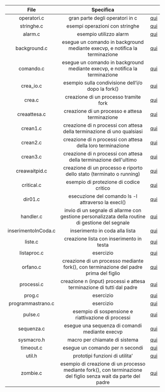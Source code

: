 File | Specifica | |
------------ | ------------ | ------------ |
|<div align="center"> operatori.c </div> |  <div align="center"> gran parte degli operatori in c</div> | [qui](https://github.com/fabioguasta/learning-c/blob/master/operatori.c)
|<div align="center"> stringhe.c </div> |  <div align="center"> esempi operazioni con stringhe </div> | [qui](https://github.com/fabioguasta/learning-c/blob/master/stringhe.c)
|<div align="center"> alarm.c </div> | <div align="center"> esempio utilizzo alarm </div> | [qui](https://github.com/fabioguasta/learning-c/blob/master/alarm.c)
|<div align="center"> background.c </div> | <div align="center"> esegue un comando in background mediante execvp, e notifica la terminazione </div> | [qui](https://github.com/fabioguasta/learning-c/blob/master/background.c)
|<div align="center"> comando.c </div>| <div align="center"> esegue un comando in background mediante execvp, e notifica la terminazione </div> | [qui](https://github.com/fabioguasta/learning-c/blob/master/comando.c)
|<div align="center"> crea_io.c </div> |<div align="center"> esempio sulla condivisione dell’i/o dopo la fork() </div> | [qui](https://github.com/fabioguasta/learning-c/blob/master/crea_io.c)
|<div align="center"> crea.c </div> |  <div align="center"> creazione di un processo tramite fork </div> | [qui](https://github.com/fabioguasta/learning-c/blob/master/crea.c)
|<div align="center"> creaattesa.c </div> |  <div align="center">  creazione di un processo e attesa terminazione </div> | [qui](https://github.com/fabioguasta/learning-c/blob/master/creaattesa.c)
|<div align="center"> crean1.c </div> |  <div align="center"> creazione di n processi con attesa della terminazione di uno qualsiasi </div> | [qui](https://github.com/fabioguasta/learning-c/blob/master/crean1.c)
|<div align="center"> crean2.c </div> | <div align="center"> creazione di n processi con attesa della loro terminazione </div> | [qui](https://github.com/fabioguasta/learning-c/blob/master/crean2.c)
|<div align="center"> crean3.c </div> |  <div align="center"> creazione di n processi con attesa della terminazione dell'ultimo </div> | [qui](https://github.com/fabioguasta/learning-c/blob/master/crean3.c)
|<div align="center"> creawaitpid.c </div> |  <div align="center"> creazione di un processo e riporto dello stato (terminato o running) </div> | [qui](https://github.com/fabioguasta/learning-c/blob/master/creawaitpid.c)
|<div align="center"> critical.c </div> |  <div align="center"> esempio di protezione di codice critico </div> | [qui](https://github.com/fabioguasta/learning-c/blob/master/critical.c)
|<div align="center"> dir01.c </div> |  <div align="center"> esecuzione del comando ls -l attraverso la execl() </div> | [qui](https://github.com/fabioguasta/learning-c/blob/master/dir01.c)
|<div align="center"> handler.c </div> |  <div align="center">  invio di un segnale di allarme con gestione personalizzata della routine di gestione del segnale </div> | [qui](https://github.com/fabioguasta/learning-c/blob/master/handler.c)
|<div align="center"> inserimentoInCoda.c </div> |  <div align="center"> inserimento in coda alla lista </div> | [qui](https://github.com/fabioguasta/learning-c/blob/master/inserimentoInCoda.c)
|<div align="center"> liste.c </div> |  <div align="center"> creazione lista con inserimento in testa </div> | [qui](https://github.com/fabioguasta/learning-c/blob/master/liste.c)
|<div align="center"> listaproc.c </div> |  <div align="center"> esercizio </div> | [qui](https://github.com/fabioguasta/learning-c/blob/master/listaproc.c)
|<div align="center"> orfano.c </div> |  <div align="center"> creazione di un processo mediante fork(), con terminazione del padre prima del figlio </div> | [qui](https://github.com/fabioguasta/learning-c/blob/master/orfano.c)
|<div align="center"> processi.c </div> |  <div align="center"> creazione n (input) processi e attesa terminazione di tutti dal padre </div> | [qui](https://github.com/fabioguasta/learning-c/blob/master/processi.c)
|<div align="center"> prog.c </div> |  <div align="center"> esercizio </div> | [qui](https://github.com/fabioguasta/learning-c/blob/master/prog.c)
|<div align="center"> programmastrano.c </div> |  <div align="center"> esercizio </div> | [qui](https://github.com/fabioguasta/learning-c/blob/master/programmastrano.c)
|<div align="center"> pulse.c </div> |  <div align="center"> esempio di sospensione e riattivazione di processi </div> | [qui](https://github.com/fabioguasta/learning-c/blob/master/pulse.c)
|<div align="center"> sequenza.c </div> |  <div align="center"> esegue una sequenza di comandi mediante execvp </div> | [qui](https://github.com/fabioguasta/learning-c/blob/master/sequenza.c)
|<div align="center"> sysmacro.h </div> |  <div align="center"> macro per chiamate di sistema </div> | [qui](https://github.com/fabioguasta/learning-c/blob/master/sysmacro.h)
|<div align="center"> timeout.c </div> |  <div align="center">  esegue un comando per n secondi </div> | [qui](https://github.com/fabioguasta/learning-c/blob/master/timeout.c)
|<div align="center"> util.h </div> |  <div align="center"> prototipi funzioni di utilita’ </div> | [qui](https://github.com/fabioguasta/learning-c/blob/master/util.h)
|<div align="center"> zombie.c </div> |  <div align="center">  esempio di creazione di un processo mediante fork(), con terminazione del figlio senza wait da parte del padre </div> | [qui](https://github.com/fabioguasta/learning-c/blob/master/zombie.c)


